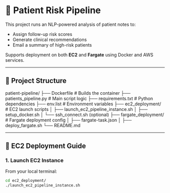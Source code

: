 # 🏥 Patient Risk Pipeline

This project runs an NLP-powered analysis of patient notes to:
- Assign follow-up risk scores
- Generate clinical recommendations
- Email a summary of high-risk patients

Supports deployment on both **EC2** and **Fargate** using Docker and AWS services.

---

## 📁 Project Structure

patient-pipeline/
├── Dockerfile # Builds the container
├── patients_pipeline.py # Main script logic
├── requirements.txt # Python dependencies
├── env.list # Environment variables
├── ec2_deployment/ # EC2 launch scripts
│ ├── launch_ec2_pipeline_instance.sh
│ ├── setup_docker.sh
│ └── ssh_connect.sh (optional)
├── fargate_deployment/ # Fargate deployment config
│ ├── fargate-task.json
│ ├── deploy_fargate.sh
└── README.md

---

## 🚀 EC2 Deployment Guide

### 1. Launch EC2 Instance
From your local terminal:

```bash
cd ec2_deployment/
./launch_ec2_pipeline_instance.sh